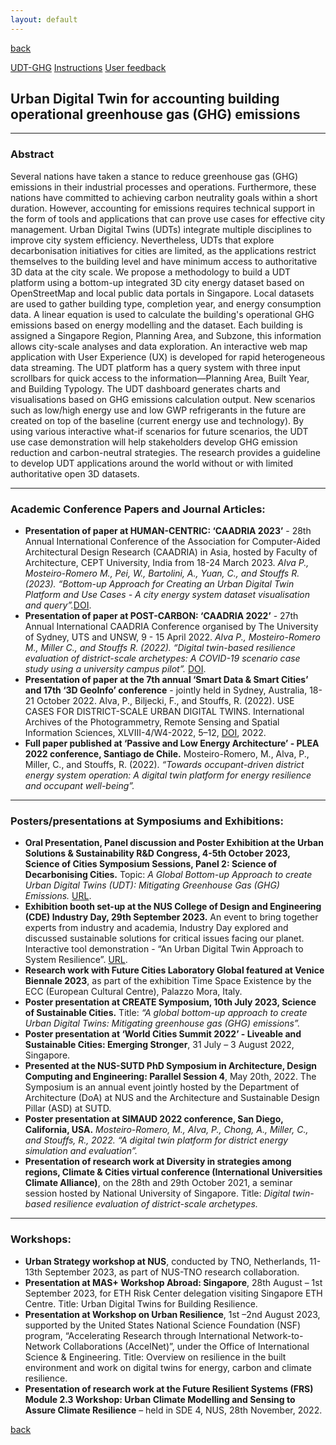 ```yaml
---
layout: default
---
```

[back](./)

[UDT-GHG](./app-page.html)
[Instructions](./instruction-page.html)
[User feedback](./feedback-page.html)

## Urban Digital Twin for accounting building operational greenhouse gas (GHG) emissions

* * *

### Abstract
Several nations have taken a stance to reduce greenhouse gas (GHG) emissions in their industrial processes and operations. Furthermore, these nations have committed to achieving carbon neutrality goals within a short duration. However, accounting for emissions requires technical support in the form of tools and applications that can prove use cases for effective city management. Urban Digital Twins (UDTs) integrate multiple disciplines to improve city system efficiency. Nevertheless, UDTs that explore decarbonisation initiatives for cities are limited, as the applications restrict themselves to the building level and have minimum access to authoritative 3D data at the city scale. We propose a methodology to build a UDT platform using a bottom-up integrated 3D city energy dataset based on OpenStreetMap and local public data portals in Singapore. Local datasets are used to gather building type, completion year, and energy consumption data. A linear equation is used to calculate the building's operational GHG emissions based on energy modelling and the dataset. Each building is assigned a Singapore Region, Planning Area, and Subzone, this information allows city-scale analyses and data exploration. An interactive web map application with User Experience (UX) is developed for rapid heterogeneous data streaming. The UDT platform has a query system with three input scrollbars for quick access to the information—Planning Area, Built Year, and Building Typology. The UDT dashboard generates charts and visualisations based on GHG emissions calculation output. New scenarios such as low/high energy use and low GWP refrigerants in the future are created on top of the baseline (current energy use and technology). By using various interactive what-if scenarios for future scenarios, the UDT use case demonstration will help stakeholders develop GHG emission reduction and carbon-neutral strategies. The research provides a guideline to develop UDT applications around the world without or with limited authoritative open 3D datasets.

* * *

### Academic Conference Papers and Journal Articles:

* **Presentation of paper at HUMAN-CENTRIC: ‘CAADRIA 2023’** - 28th Annual International Conference of the Association for Computer-Aided Architectural Design Research (CAADRIA) in Asia, hosted by Faculty of Architecture, CEPT University, India from 18-24 March 2023. _Alva P., Mosteiro-Romero M., Pei, W., Bartolini, A., Yuan, C., and Stouffs R. (2023). “Bottom-up Approach for Creating an Urban Digital Twin Platform and Use Cases - A city energy system dataset visualisation and query”._<a href="https://doi.org/10.52842/conf.caadria.2023.1.605">DOI</a>.
* **Presentation of paper at POST-CARBON: ‘CAADRIA 2022’** - 27th Annual International CAADRIA Conference organised by The University of Sydney, UTS and UNSW, 9 - 15 April 2022. _Alva P., Mosteiro-Romero M., Miller C., and Stouffs R. (2022). “Digital twin-based resilience evaluation of district-scale archetypes: A COVID-19 scenario case study using a university campus pilot”._ <a href="https://doi.org/10.52842/conf.caadria.2022.1.525">DOI</a>.
* **Presentation of paper at the 7th annual ‘Smart Data & Smart Cities’ and 17th ‘3D GeoInfo’ conference** - jointly held in Sydney, Australia, 18-21 October 2022. Alva, P., Biljecki, F., and Stouffs, R. (2022). USE CASES FOR DISTRICT-SCALE URBAN DIGITAL TWINS. International Archives of the Photogrammetry, Remote Sensing and Spatial Information Sciences, XLVIII-4/W4-2022, 5–12, <a href="https://doi.org/10.5194/isprs-archives-XLVIII-4-W4-2022-5-2022">DOI</a>, 2022.
* **Full paper published at ‘Passive and Low Energy Architecture’ - PLEA 2022 conference, Santiago de Chile.** Mosteiro-Romero, M., Alva, P., Miller, C., and Stouffs, R. (2022).  _“Towards occupant-driven district energy system operation: A digital twin platform for energy resilience and occupant well-being”._

* * *

### Posters/presentations at Symposiums and Exhibitions:

* **Oral Presentation, Panel discussion and Poster Exhibition at the Urban Solutions & Sustainability R&D Congress, 4-5th October 2023, Science of Cities Symposium Sessions, Panel 2: Science of Decarbonising Cities.** Topic: _A Global Bottom-up Approach to create Urban Digital Twins (UDT): Mitigating Greenhouse Gas (GHG) Emissions._ <a href="https://www.mnd.gov.sg/urban-solutions-sustainability-r-d-congress-2023/science-of-cities-symposium-sessions/science-of-cities-symposium-panel-2-science-of-decarbonising-cities">URL</a>.
* **Exhibition booth set-up at the NUS College of Design and Engineering (CDE) Industry Day, 29th September 2023.** An event to bring together experts from industry and academia, Industry Day explored and discussed sustainable solutions for critical issues facing our planet. Interactive tool demonstration - “An Urban Digital Twin Approach to System Resilience”. <a href="https://nus-cde-industry-day.sg/acadp_listings/an-urban-digital-twin-approach-to-system-resilience/">URL</a>.
* **Research work with Future Cities Laboratory Global featured at Venice Biennale 2023**, as part of the exhibition Time Space Existence by the ECC (European Cultural Centre), Palazzo Mora, Italy.
* **Poster presentation at CREATE Symposium, 10th July 2023, Science of Sustainable Cities.** Title: _“A global bottom-up approach to create Urban Digital Twins: Mitigating greenhouse gas (GHG) emissions”._
* **Poster presentation at ‘World Cities Summit 2022’ - Liveable and Sustainable Cities: Emerging Stronger**, 31 July – 3 August 2022, Singapore.
* **Presented at the NUS-SUTD PhD Symposium in Architecture, Design Computing and Engineering: Parallel Session 4**, May 20th, 2022. The Symposium is an annual event jointly hosted by the Department of Architecture (DoA) at NUS and the Architecture and Sustainable Design Pillar (ASD) at SUTD.
* **Poster presentation at SIMAUD 2022 conference, San Diego, California, USA.** _Mosteiro-Romero, M., Alva, P., Chong, A., Miller, C., and Stouffs, R., 2022. “A digital twin platform for district energy simulation and evaluation”._
* **Presentation of research work at Diversity in strategies among regions, Climate & Cities virtual conference (International Universities Climate Alliance)**, on the 28th and 29th October 2021, a seminar session hosted by National University of Singapore. Title: _Digital twin-based resilience evaluation of district-scale archetypes._

* * *

### Workshops:
* **Urban Strategy workshop at NUS**, conducted by TNO, Netherlands, 11-13th September 2023, as part of NUS-TNO research collaboration.
* **Presentation at MAS+ Workshop Abroad: Singapore**, 28th August – 1st September 2023, for ETH Risk Center delegation visiting Singapore ETH Centre. Title: Urban Digital Twins for Building Resilience.
* **Presentation at Workshop on Urban Resilience**, 1st –2nd August 2023, supported by	the United States National Science Foundation (NSF) program, “Accelerating Research through International Network-to-Network Collaborations (AccelNet)”, under the Office of International Science & Engineering. Title: Overview on resilience in the built environment and work on digital twins for energy, carbon and climate resilience.
* **Presentation of research work at the Future Resilient Systems (FRS) Module 2.3 Workshop: Urban Climate Modelling and Sensing to Assure Climate Resilience** – held in SDE 4, NUS, 28th November, 2022.

[back](./)
